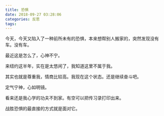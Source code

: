 ```yaml
---
title: 恐惧
date: 2018-09-27 03:28:06
categories: 反思
tags:
---
```


今天，今天又陷入了一种前所未有的恐惧，本来想帮别人搬家的，突然发现没有车。没有车。

最近这是怎么了，心神不宁。

来纽约这半年，实在是太悠闲了，我知道这里不属于我。

其实也就是尊重我，情商比较高。我现在这个状态。还是继续奋斗吧。

定气宁神，心如明镜。

看来还是我心学的功夫不到家。有空可以把传习录打印出来。

战胜恐惧的最直接的方式就是面对它。
